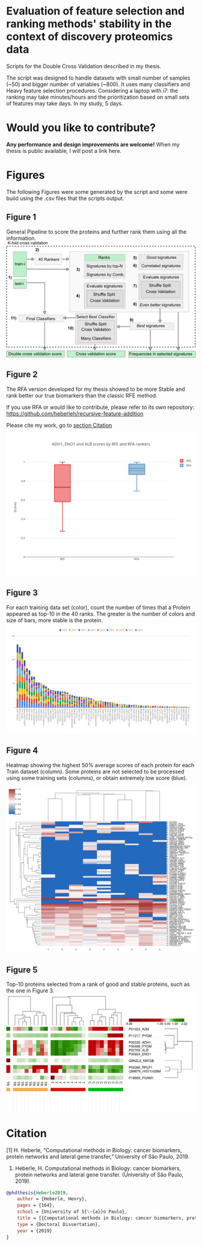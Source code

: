 
# Evaluation of feature selection and ranking methods' stability in the context of discovery proteomics data

Scripts for the Double Cross Validation described in my thesis.

The script was designed to handle datasets with small number of samples (~50) and bigger number of variables (~800). It uses many classifiers and Heavy feature selection procedures. Considering a laptop with i7: the ranking may take minutes/hours and the prioritization based on small sets of features may take days. In my study, 5 days.

# Would you like to contribute?

**Any performance and design improvements are welcome!** When my thesis is public available, I will post a link here.

# Figures

The following Figures were some generated by the script and some were build using the .csv files that the scripts output.

## Figure 1
General Pipeline to score the proteins and further rank them using all the information.
![](images/general_pipeline.png)

## Figure 2
The RFA version developed for my thesis showed to be more Stable and rank better our true biomarkers than the classic RFE method.

If you use RFA or would like to contribute, please refer to its own repository: https://github.com/heberleh/recursive-feature-addition

Please cite my work, go to [section Citation](#citation)

![](images/dcv_rfe_vs_rfa.png)

## Figure 3
For each training data set (color), count the number of times that a Protein appeared as top-10 in the 40 ranks. The greater is the number of colors and size of bars, more stable is the protein.
![](images/dcv_number_of_times_in_top_10.png)

## Figure 4
Heatmap showing the highest 50% average scores of each protein for each Train dataset (column).
Some proteins are not selected to be processed using some training sets (columns), or obtain extremely low score (blue).

![](images/dcv_scores_highest_50_mean_heatmap.png)

## Figure 5
Top-10 proteins selected from a rank of good and stable proteins, such as the one in Figure 3.
![](images/heatmap_10best_svg.png)


# Citation

[1] H. Heberle, “Computational methods in Biology: cancer biomarkers, protein networks and lateral gene transfer,” University of São Paulo, 2019.

1. Heberle, H. Computational methods in Biology: cancer biomarkers, protein networks and lateral gene transfer. (University of São Paulo, 2019).

```bibtex
@phdthesis{Heberle2019,
    author = {Heberle, Henry},
    pages = {164},
    school = {University of S{\~{a}}o Paulo},
    title = {{Computational methods in Biology: cancer biomarkers, protein networks and lateral gene transfer}},
    type = {Doctoral Dissertation},
    year = {2019}
}
```


